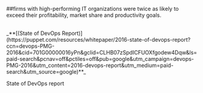 <!-- .slide: data-background="resources/footer.svg" data-background-size="contain" data-background-position="bottom"  -->

##firms with high-performing IT organizations were twice as likely to exceed their profitability, market share and productivity goals.   <!-- .element: style="color:maroon" -->

<br>
_**[(State of DevOps Report)](https://puppet.com/resources/whitepaper/2016-state-of-devops-report?ccn=devops-PMG-2016&cid=701G00000016yPn&gclid=CLHB07zSpdICFUOXfgodew4Dqw&ls=paid-search&pcnav=off&pctiles=off&pub=google&utm_campaign=devops-PMG-2016&utm_content=2016-devops-report&utm_medium=paid-search&utm_source=google)**_


<aside class="notes">
  <p>
    State of DevOps report
  </p>
</aside>
